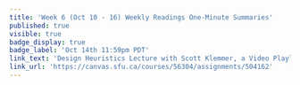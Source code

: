 ```yaml
---
title: 'Week 6 (Oct 10 - 16) Weekly Readings One-Minute Summaries'
published: true
visible: true
badge_display: true
badge_label: 'Oct 14th 11:59pm PDT'
link_text: 'Design Heuristics Lecture with Scott Klemmer, a Video Playlist'
link_url: 'https://canvas.sfu.ca/courses/56304/assignments/504162'
---
```

